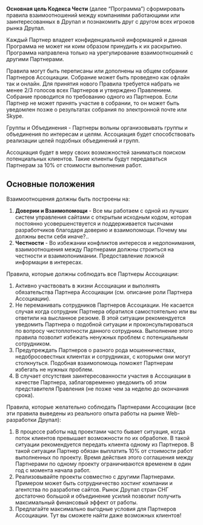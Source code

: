 **Основная цель Кодекса Чести** (далее “Программа”) сформировать правила взаимоотношений между компаниями работающими или заинтересованных в Друпал и познакомить друг с другом всех игроков рынка Друпал.

Каждый Партнер владеет конфиденциальной информацией и данная Программа не может ни коим образом принудить к их раскрытию. Программа направлена только на урегулирование взаимоотношений с другими Партнерами.

Правила могут быть переписаны или дополнены на общем собрании Партнеров Ассоциации. Собрание может быть проведено как офлайн так и онлайн. Для принятия нового Правила требуется набрать не менее 2/3 голосов всех Партнеров и утверждено Правлением. Собрание проводится по требованию одного из Партнеров. Если Партнер не может принять участие в собрании, то он может быть уведомлен позже о результатах собрания по электронной почте или Skype.

Группы и Объединения - Партнеры вольны организовывать группы и объединения по интересам и целям. Ассоциация будет способствовать реализации целей подобных объединений и групп.

Ассоциация будет в меру своих возможностей заниматься поиском потенциальных клиентов. Такие клиенты будут передаваться Партнерам за 10% от стоимости выполнения работ.

## Основные положения
Взаимоотношения должны быть построены на:
1. **Доверии и Взаимопомощи** -  Все мы работаем с одной из лучших систем управления сайтами с открытым исходным кодом, которая постоянно усовершенствуется и поддерживается тысячами разработчиков благодаря доверию и взаимопомощи. Почему мы должны вести себя иначе?..  
2. **Честности** -  Во избежании конфликтов интересов и недопонимания, взаимоотношения между Партнерами должны строиться на честности и взаимопонимании. Предоставление ложной информации в интересах.

Правила, которые должны соблюдать все Партнеры Ассоциации:
1. Активно участвовать в жизни Ассоциации и выполнять обязательства Партнера Ассоциации (см. описание роли Партнера Ассоциации).
2. Не переманивать сотрудников Партнеров Ассоциации. Не касается случая когда сотрудник Партнера обратился самостоятельно или вы ответили на высланное резюме. В этой ситуации рекомендуется уведомить Партнера о подобной ситуации и проконсультироваться по вопросу чистоплотности данного сотрудника. Выполнение этого правила позволит избежать ненужных проблем с потенциальным сотрудником.
3. Предупреждать Партнеров о разного рода мошенничествах, недобросовестных клиентах и сотрудниках, с которыми они могут столкнуться. Подобная взаимопомощь поможет Партнерам избегать не нужных проблем.
4. В случает отсутствия заинтересованности участия в Ассоциации в качестве Партнера, заблаговременно уведомить об этом представителя Правления (не позже чем за неделю до окончания срока).


Правила, которые желательно соблюдать Партнерами Ассоциации (все эти правила выведены из реального опыта работы на рынке Web-разработки Друпал):
1. В процессе работы над проектами часто бывает ситуация, когда поток клиентов превышает возможности по их обработке. В такой ситуации рекомендуется передать клиента одному из Партнеров. В такой ситуации Партнер обязан выплатить 10% от стоимости работ выполненных по проекту. Время действия этого соглашения между Партнерами по одному проекту ограничиваются временем в один год с момента начала работ.
2. Реализовывайте проекты совместно с другими Партнерами. Примером может быть сотрудничество хостинг компании и агентства по разработке сайтов. Рынок Друпал стран СНГ достаточно большой и объединение усилий позволит получить максимальный финансовый эффект от работы.
3. Предлагайте максимально выгодные условия для Партнеров Ассоциации. Тут вы сможете найти даже возможных клиентов!
